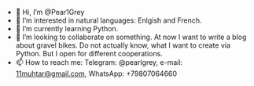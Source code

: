 - 👋 Hi, I’m @Pear1Grey
- 👀 I’m interested in natural languages: Enlgish and French.
- 🌱 I’m currently learning Python.
- 💞️ I’m looking to collaborate on something. At now I want to write a blog about gravel bikes. Do not actually know, what I want to create via Python. But I open for different cooperations.
- 📫 How to reach me: Telegram: @pearlgrey, e-mail: 11muhtar@gmail.com, WhatsApp: +79807064660

<!---
Pear1Grey/Pear1Grey is a ✨ special ✨ repository because its `README.md` (this file) appears on your GitHub profile.
You can click the Preview link to take a look at your changes.
--->
